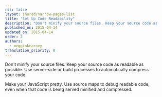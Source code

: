 ```yaml
---
rss: false
layout: shared/narrow-pages-list
title: "Set Up Code Readability"
description: "Don't minify your source files. Keep your source code as readable as possible. Use server-side or build processes to automatically compress your code."
published_on: 2015-04-14
updated_on: 2015-04-14
order: 2
authors:
  - megginkearney
translation_priority: 0
---
```


<p class="intro">
  Don't minify your source files. Keep your source code as readable as possible. Use server-side or build processes to automatically compress your code.
</p>

Make your JavaScript pretty. Use source maps to debug readable code, even when that code is being served minified and compressed.

